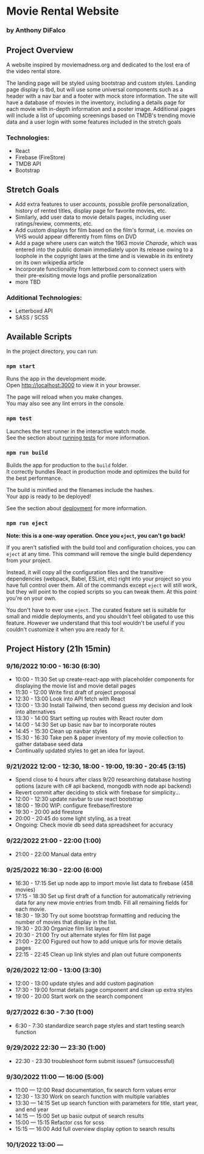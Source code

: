 # Movie Rental Website

### by Anthony DiFalco

## Project Overview

A website inspired by moviemadness.org and dedicated to the lost era of the video rental store.

The landing page will be styled using bootstrap and custom styles. Landing page display is tbd, but will use some universal components such as a header with a nav bar and a footer with mock store information. The site will have a database of movies in the inventory, including a details page for each movie with in-depth information and a poster image. Additional pages will include a list of upcoming screenings based on TMDB's trending movie data and a user login with some features included in the stretch goals

### Technologies:

* React
* Firebase (FireStore)
* TMDB API
* Bootstrap

## Stretch Goals

* Add extra features to user accounts, possible profile personalization, history of rented titles, display page for favorite movies, etc.
* Similarly, add user data to movie details pages, including user ratings/review, comments, etc.
* Add custom displays for film based on the film's format, i.e. movies on VHS would appear differently from films on DVD
* Add a page where users can watch the 1963 movie _Charade_, which was entered into the public domain immediately upon its release owing to a loophole in the copyright laws at the time and is viewable in its entirety on its own wikipedia article
* Incorporate functionality from letterboxd.com to connect users with their pre-exisiting movie logs and profile personalization
* more TBD

### Additional Technologies:

* Letterboxd API
* SASS / SCSS

## Available Scripts

In the project directory, you can run:

### `npm start`

Runs the app in the development mode.\
Open [http://localhost:3000](http://localhost:3000) to view it in your browser.

The page will reload when you make changes.\
You may also see any lint errors in the console.

### `npm test`

Launches the test runner in the interactive watch mode.\
See the section about [running tests](https://facebook.github.io/create-react-app/docs/running-tests) for more information.

### `npm run build`

Builds the app for production to the `build` folder.\
It correctly bundles React in production mode and optimizes the build for the best performance.

The build is minified and the filenames include the hashes.\
Your app is ready to be deployed!

See the section about [deployment](https://facebook.github.io/create-react-app/docs/deployment) for more information.

### `npm run eject`

**Note: this is a one-way operation. Once you `eject`, you can't go back!**

If you aren't satisfied with the build tool and configuration choices, you can `eject` at any time. This command will remove the single build dependency from your project.

Instead, it will copy all the configuration files and the transitive dependencies (webpack, Babel, ESLint, etc) right into your project so you have full control over them. All of the commands except `eject` will still work, but they will point to the copied scripts so you can tweak them. At this point you're on your own.

You don't have to ever use `eject`. The curated feature set is suitable for small and middle deployments, and you shouldn't feel obligated to use this feature. However we understand that this tool wouldn't be useful if you couldn't customize it when you are ready for it.

## Project History (21h 15min)

### 9/16/2022 10:00 - 16:30 (6:30)

* 10:00 - 11:30 Set up create-react-app with placeholder components for displaying the movie list and movie detail pages
* 11:30 - 12:00 Write first draft of project proposal
* 12:30 - 13:00 Look into API fetch with React
* 13:00 - 13:30 Install Tailwind, then second guess my decision and look into alternatives
* 13:30 - 14:00 Start setting up routes with React router dom
* 14:00 - 14:30 Set up basic nav bar to incorporate routes
* 14:45 - 15:30 Clean up navbar styles
* 15:30 - 16:30 Take pen & paper inventory of my movie collection to gather database seed data
* Continually updated styles to get an idea for layout.

### 9/21/2022 12:00 - 12:30, 18:00 - 19:00, 19:30 - 20:45 (3:15)

* Spend close to 4 hours after class 9/20 researching database hosting options (azure with c# api backend, mongodb with node api backend)
* Revert commit after deciding to stick with firebase for simplicity...
* 12:00 - 12:30 update navbar to use react bootstrap
* 18:00 - 19:00 WIP: configure firebase/firestore
* 19:30 - 20:00 add firestore
* 20:00 - 20:45 do some light styling, as a treat
* Ongoing: Check movie db seed data spreadsheet for accuracy

### 9/22/2022 21:00 - 22:00 (1:00)

* 21:00 - 22:00 Manual data entry

### 9/25/2022 16:30 - 22:00 (6:00)

* 16:30 - 17:15 Set up node app to import movie list data to firebase (458 movies)
* 17:15 - 18:30 Set up first draft of a function for automatically retrieving data for any new movie entries from tmdb. Fill all remaining fields for each movie.
* 18:30 - 19:30 Try out some bootstrap formatting and reducing the number of movies that display in the list.
* 19:30 - 20:30 Organize film list layout
* 20:30 - 21:00 Try out alternate styles for film list page
* 21:00 - 22:00 Figured out how to add unique urls for movie details pages
* 22:15 - 22:45 Clean up link styles and plan out future components

### 9/26/2022 12:00 - 13:00 (3:30)

* 12:00 - 13:00 update styles and add custom pagination
* 17:30 - 19:00 format details page component and clean up extra styles
* 19:00 - 20:00 Start work on the search component

### 9/27/2022 6:30 - 7:30 (1:00)

* 6:30 - 7:30 standardize search page styles and start testing search function

### 9/29/2022 22:30 — 23:30 (1:00)

* 22:30 - 23:30 troubleshoot form submit issues? (unsuccessful)

### 9/30/2022 11:00 — 16:00 (5:00)

* 11:00 — 12:00 Read documentation, fix search form values error
* 12:30 - 13:30 Work on search function with multiple variables
* 13:30 — 14:15 Set up search function with parameters for title, start year, and end year
* 14:15 — 15:00 Set up basic output of search results
* 15:00 — 15:15 Refactor css for scss
* 15:15 — 16:00 Add full overview display option to search results

### 10/1/2022 13:00 — 